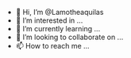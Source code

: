 - 👋 Hi, I’m @Lamotheaquilas
- 👀 I’m interested in ...
- 🌱 I’m currently learning ...
- 💞️ I’m looking to collaborate on ...
- 📫 How to reach me ...

<!---
Lamotheaquilas/Lamotheaquilas is a ✨ special ✨ repository because its `README.md` (this file) appears on your GitHub profile.
You can click the Preview link to take a look at your changes.
--->
